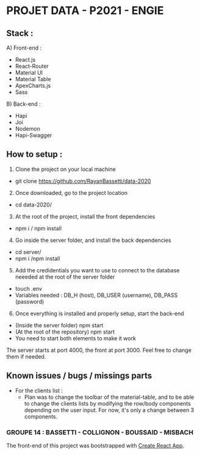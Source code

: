 # PROJET DATA - P2021 - ENGIE

## Stack :

A) Front-end : 
- React.js
- React-Router
- Material UI
- Material Table
- ApexCharts.js
- Sass

B) Back-end : 
- Hapi
- Joi
- Nodemon
- Hapi-Swagger

## How to setup : 

1) Clone the project on your local machine 
- git clone https://github.com/RayanBassetti/data-2020

2) Once downloaded, go to the project location
- cd data-2020/

3) At the root of the project, install the front dependencies 
- npm i / npm install

4) Go inside the server folder, and install the back dependencies
- cd server/
- npm i /npm install

5) Add the credidentials you want to use to connect to the database neeeded at the root of the server folder
- touch .env
- Variables needed : DB_H (host), DB_USER (username), DB_PASS (password)

6) Once everything is installed and properly setup, start the back-end
- (Inside the server folder) npm start 
- (At the root of the repository) npm start  
- You need to start both elements to make it work

The server starts at port 4000, the front at port 3000. 
Feel free to change them if needed.

## Known issues / bugs / missings parts 

- For the clients list : 
    - Plan was to change the toolbar of the material-table, and to be able to change the clients lists by modifying the row/body components depending on the user input.
      For now, it's only a change between 3 components.
    

### GROUPE 14 : BASSETTI - COLLIGNON - BOUSSAID - MISBACH

The front-end of this project was bootstrapped with [Create React App](https://github.com/facebook/create-react-app).
